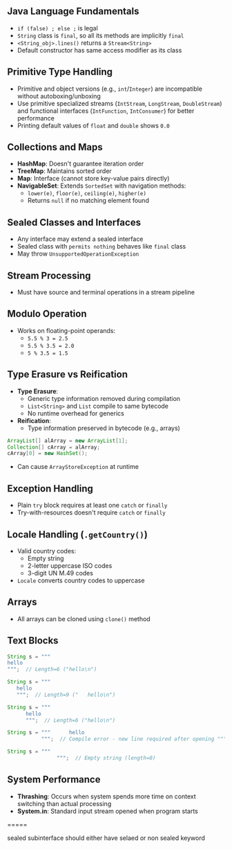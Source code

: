 
## Java Language Fundamentals
- `if (false) ; else ;` is legal
- `String` class is `final`, so all its methods are implicitly `final`
- `<String_obj>.lines()` returns a `Stream<String>`
- Default constructor has same access modifier as its class

## Primitive Type Handling
- Primitive and object versions (e.g., `int`/`Integer`) are incompatible without autoboxing/unboxing
- Use primitive specialized streams (`IntStream`, `LongStream`, `DoubleStream`) and functional interfaces (`IntFunction`, `IntConsumer`) for better performance
- Printing default values of `float` and `double` shows `0.0`

## Collections and Maps
- **HashMap**: Doesn't guarantee iteration order
- **TreeMap**: Maintains sorted order
- **Map**: Interface (cannot store key-value pairs directly)
- **NavigableSet**: Extends `SortedSet` with navigation methods:
  - `lower(e)`, `floor(e)`, `ceiling(e)`, `higher(e)`
  - Returns `null` if no matching element found

## Sealed Classes and Interfaces
- Any interface may extend a sealed interface
- Sealed class with `permits nothing` behaves like `final` class
- May throw `UnsupportedOperationException`

## Stream Processing
- Must have source and terminal operations in a stream pipeline

## Modulo Operation
- Works on floating-point operands:
  - `5.5 % 3 = 2.5`
  - `5.5 % 3.5 = 2.0`
  - `5 % 3.5 = 1.5`

## Type Erasure vs Reification
- **Type Erasure**:
  - Generic type information removed during compilation
  - `List<String>` and `List` compile to same bytecode
  - No runtime overhead for generics
- **Reification**:
  - Type information preserved in bytecode (e.g., arrays)
``` java
ArrayList[] alArray = new ArrayList[1];
Collection[] cArray = alArray;
cArray[0] = new HashSet();
```
  - Can cause `ArrayStoreException` at runtime

## Exception Handling
- Plain `try` block requires at least one `catch` or `finally`
- Try-with-resources doesn't require `catch` or `finally`

## Locale Handling (`.getCountry()`)
- Valid country codes:
  - Empty string
  - 2-letter uppercase ISO codes
  - 3-digit UN M.49 codes
- `Locale` converts country codes to uppercase

## Arrays
- All arrays can be cloned using `clone()` method

## Text Blocks
```java
String s = """
hello
""";  // Length=6 ("hello\n")
```
```java
String s = """
   hello
   """;  // Length=9 ("   hello\n")
```
```java
String s = """
      hello
      """;  // Length=6 ("hello\n")
```
```java
String s = """      hello
           """;  // Compile error - new line required after opening """
```
```java
String s = """
                """;  // Empty string (length=0)
```

## System Performance
- **Thrashing**: Occurs when system spends more time on context switching than actual processing
- **System.in**: Standard input stream opened when program starts


=====


sealed subinterface should either have selaed or non sealed keyword


